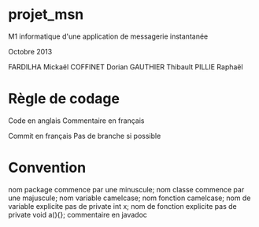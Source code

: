 projet_msn
==========

M1 informatique d'une application de messagerie instantanée

Octobre 2013

FARDILHA Mickaël
COFFINET Dorian
GAUTHIER Thibault
PILLIE Raphaël

Règle de codage
==========
Code en anglais
Commentaire en français

Commit en français
Pas de branche si possible


Convention
==========
nom package commence par une minuscule; 
nom classe commence par une majuscule;
nom variable camelcase;
nom fonction camelcase;
nom de variable explicite pas de private int x;
nom de fonction explicite pas de private void a(){};
commentaire en javadoc

